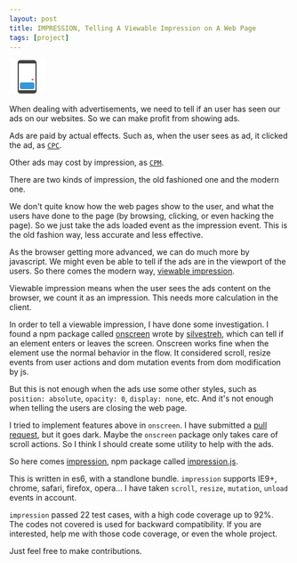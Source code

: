 ```yaml
---
layout: post
title: IMPRESSION, Telling A Viewable Impression on A Web Page
tags: [project]
---
```


![impression](/assets/2016-11-20-impression/impression.png)

When dealing with advertisements, we need to tell if an user has seen our ads on our websites. So we can make profit from showing ads.

Ads are paid by actual effects. Such as, when the user sees as ad, it clicked the ad, as [`CPC`](https://en.wikipedia.org/wiki/Pay-per-click).

Other ads may cost by impression, as [`CPM`](https://en.wikipedia.org/wiki/Cost_per_impression).

There are two kinds of impression, the old fashioned one and the modern one.
 
We don't quite know how the web pages show to the user, and what the users have done to the page (by browsing, clicking, or even hacking the page). So we just take the ads loaded event as the impression event. This is the old fashion way, less accurate and less effective.

As the browser getting more advanced, we can do much more by javascript. We might even be able to tell if the ads are in the viewport of the users. So there comes the modern way, [viewable impression](https://en.wikipedia.org/wiki/Viewable_Impression).

Viewable impression means when the user sees the ads content on the browser, we count it as an impression. This needs more calculation in the client.

In order to tell a viewable impression, I have done some investigation. I found a npm package called [onscreen](https://www.npmjs.com/package/onscreen) wrote by [silvestreh](https://www.npmjs.com/~silvestreh), which can tell if an element enters or leaves the screen. Onscreen works fine when the element use the normal behavior in the flow. It considered scroll, resize events from user actions and dom mutation events from dom modification by js.

But this is not enough when the ads use some other styles, such as `position: absolute`, `opacity: 0`, `display: none`, etc. And it's not enough when telling the users are closing the web page.

I tried to implement features above in `onscreen`. I have submitted a [pull request](https://github.com/silvestreh/onScreen/pull/46), but it goes dark. Maybe the `onscreen` package only takes care of scroll actions. So I think I should create some utility to help with the ads.

So here comes [impression](https://github.com/vivaxy/impression), npm package called [impression.js](https://www.npmjs.com/package/impression.js).

This is written in es6, with a standlone bundle. `impression` supports IE9+, chrome, safari, firefox, opera... I have taken `scroll`, `resize`, `mutation`, `unload` events in account.

`impression` passed 22 test cases, with a high code coverage up to 92%. The codes not covered is used for backward compatibility. If you are interested, help me with those code coverage, or even the whole project.

Just feel free to make contributions.
